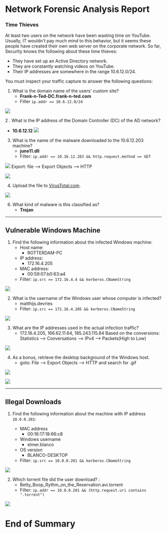 # Network Forensic Analysis Report

### Time Thieves 

At least two users on the network have been wasting time on YouTube. Usually, IT wouldn't pay much mind to this behavior, but it seems these people have created their own web server on the corporate network. So far, Security knows the following about these time thieves:

- They have set up an Active Directory network.
- They are constantly watching videos on YouTube.
- Their IP addresses are somewhere in the range 10.6.12.0/24.

You must inspect your traffic capture to answer the following questions:

1. What is the domain name of the users' custom site?
   - **Frank-n-Ted-DC.frank-n-ted.com**
   - Filter `ip.addr == 10.6.12.0/24`

![](https://github.com/pboonman196/Final_Project_CyberBootcamp/blob/main/Screenshot_network_template/domain_found.png)

2 . What is the IP address of the Domain Controller (DC) of the AD network?
   - **10.6.12.12**
![](https://github.com/pboonman196/Final_Project_CyberBootcamp/blob/main/Screenshot_network_template/ip_domain_controller.png)   

3. What is the name of the malware downloaded to the 10.6.12.203 machine?
   - **june11.dll**
   - Filter: `ip.addr == 10.16.12.203 && http.request.method == GET`

![](https://github.com/pboonman196/Final_Project_CyberBootcamp/blob/main/Screenshot_network_template/malware_detected.png)
Export: file --> Export Objects --> HTTP

![](https://github.com/pboonman196/Final_Project_CyberBootcamp/blob/main/Screenshot_network_template/export_malware_file.png)

4. Upload the file to [VirusTotal.com](https://www.virustotal.com/gui/). 

![](https://github.com/pboonman196/Final_Project_CyberBootcamp/blob/main/Screenshot_network_template/virus_total.png)

6. What kind of malware is this classified as?
   - **Trojan**

---

## Vulnerable Windows Machine

1. Find the following information about the infected Windows machine:
    - Host name:
      - ROTTERDAM-PC
    - IP address:
      - 172.16.4.205
    - MAC address:
      - 00:59:07:b0:63:a4
    - Filter: `ip.src == 172.16.4.4 && kerberos.CNameString`
    
![](https://github.com/pboonman196/Final_Project_CyberBootcamp/blob/main/Screenshot_network_template/hostname_cname.png)

2. What is the username of the Windows user whose computer is infected?
     - matthijs.devries
     - Filter: `ip.src == 172.16.4.205 && kerberos.CNameString`

![](https://github.com/pboonman196/Final_Project_CyberBootcamp/blob/main/Screenshot_network_template/name_user_infected.png)
    
3. What are the IP addresses used in the actual infection traffic?
     - 172.16.4.205, 166.62.11.64, 185.243.115.84
Based on the conversions: Statistics --> Conversations --> IPv4 --> Packets(High to Low)  

![](https://github.com/pboonman196/Final_Project_CyberBootcamp/blob/main/Screenshot_network_template/ip_traffic_conversation.png)

4. As a bonus, retrieve the desktop background of the Windows host.
     - goto: File --> Export Objects --> HTTP and search for .gif

![](https://github.com/pboonman196/Final_Project_CyberBootcamp/blob/main/Screenshot_network_template/retrive_window_background.png)

![](https://github.com/pboonman196/Final_Project_CyberBootcamp/blob/main/Screenshot_network_template/window_background.png)
      
---

## Illegal Downloads

1. Find the following information about the machine with IP address `10.0.0.201`:
    
    - MAC address
      - 00:16:17:18:66:c8
    - Windows username
      - elmer.blanco  
    - OS version
      - BLANCO-DESKTOP
    - Filter: `ip.src == 10.0.0.201 && kerberos.CNameString`
    
![](https://github.com/pboonman196/Final_Project_CyberBootcamp/blob/main/Screenshot_network_template/illegal_download_hostname.png)      

2. Which torrent file did the user download? :
     - Betty_Boop_Rythm_on_the_Reservation.avi.torrent
     - Filter: `ip.addr == 10.0.0.201 && (http.request.uri contains ".torrent")`

![](https://github.com/pboonman196/Final_Project_CyberBootcamp/blob/main/Screenshot_network_template/file_name.png)

# End of Summary
